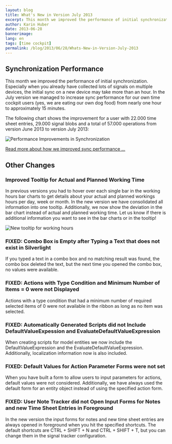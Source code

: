 ```yaml
---
layout: blog
title: What's New in Version July 2013
excerpt: This month we improved the performance of initial synchronization. Especially when you already have collected lots of signals on multiple devices, the initial sync on a new device may take more than an hour. In the July version we managed to increase sync performance for our own time cockpit users (yes, we are eating our own dog food) from nearly one hour to approximately 15 minutes.
author: Karin Huber
date: 2013-06-28
bannerimage: 
lang: en
tags: [time cockpit]
permalink: /blog/2013/06/28/Whats-New-in-Version-July-2013
---
```


<h2>Synchronization Performance</h2><p>This month we improved the performance of initial synchronization. Especially when you already have collected lots of signals on multiple devices, the initial sync on a new device may take more than an hour. In the July version we managed to increase sync performance for our own time cockpit users (yes, we are eating our own dog food) from nearly one hour to approximately 15 minutes.</p><p>The following chart shows the improvement for a user with 22.000 time sheet entries, 29.000 signal blobs and a total of 57.000 operations from version June 2013 to version July 2013:</p><p>
  <img src="{{site.baseurl}}/content/images/blog/2013/06/SyncPerfCustomerA.png" alt="Performance Improvements in Synchronization" title="Performance Improvements in Synchronization" />
</p><p>
  <a href="/blog/2013/06/25/Faster-Synchronization-in-Time-Cockpit-July-2013" title="Improved Synchronization Performance">Read more about how we improved sync performance ...</a>
</p><h2>Other Changes</h2><h3>Improved Tooltip for Actual and Planned Working Time</h3><p>In previous versions you had to hover over each single bar in the working hours bar charts to get details about your actual and planned workings hours per day, week or month. In the new version we have consolidated all information into one tooltip. Additionally, we now show the deviation in the bar chart instead of actual and planned working time. Let us know if there is additional information you want to see in the bar charts or in the tooltip!</p><p>
  <img src="{{site.baseurl}}/content/images/blog/2013/06/WorkingHoursTooltip.png" alt="New tooltip for working hours" title="New tooltip for working hours" />
</p><h3>FIXED: Combo Box is Empty after Typing a Text that does not exist in Silverlight</h3><p>If you typed a text in a combo box and no matching result was found, the combo box deleted the text, but the next time you opened the combo box, no values were available.</p><h3>FIXED: Actions with Type Condition and Minimum Number of Items = 0 were not Displayed</h3><p>Actions with a type condition that had a minimum number of required selected items of 0 were not available in the ribbon as long as no item was selected.</p><h3>FIXED: Automatically Generated Scripts did not Include DefaultValueExpession and EvaluateDefaultValueExpression</h3><p>When creating scripts for model entities we now include the DefaultValueExpression and the EvaluateDefaultValueExpression. Additionally, localization information now is also included.</p><h3>FIXED: Default Values for Action Parameter Forms were not set</h3><p>When you have built a form to allow users to input parameters for actions, default values were not considered. Additionally, we have always used the default form for an entity object instead of using the specified action form.</p><h3>FIXED: User Note Tracker did not Open Input Forms for Notes and new Time Sheet Entries in Foreground</h3><p>In the new version the input forms for notes and new time sheet entries are always opened in foreground when you hit the specified shortcuts. The default shortcuts are CTRL + SHIFT + N and CTRL + SHIFT + T, but you can change them in the signal tracker configuration.</p>